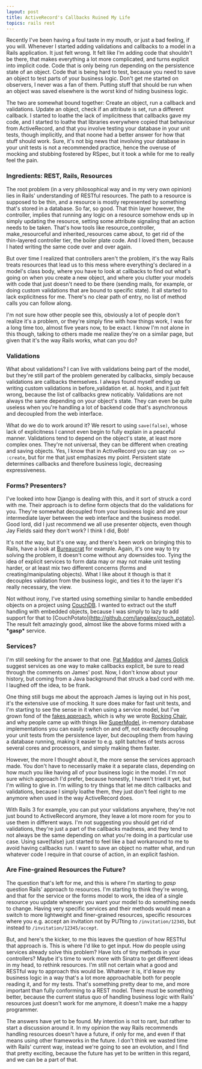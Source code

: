 ```yaml
---
layout: post
title: ActiveRecord's Callbacks Ruined My Life
topics: rails rest
---
```

Recently I've been having a foul taste in my mouth, or just a bad feeling, if you will. Whenever I started adding validations and callbacks
to a model in a Rails application. It just felt wrong. It felt like I'm adding code that shouldn't be there, that makes everything a lot
more complicated, and turns explicit into implicit code. Code that is only being run depending on the persistence state of an object. Code
that is being hard to test, because you need to save an object to test parts of your business logic. Don't get me started on observers, I
never was a fan of them. Putting stuff that should be run when an object was saved elsewhere is the worst kind of hiding business logic.

The two are somewhat bound together: Create an object, run a callback and validations. Update an object, check if an attribute is set, run a
different callback. I started to loathe the lack of implicitness that callbacks gave my code, and I started to loathe that libraries
everywhere copied that behaviour from ActiveRecord, and that you involve testing your database in your unit tests, though implicitly, and
that noone had a better answer for how that stuff should work. Sure, it's not big news that involving your database in your unit tests is
not a recommended practice, hence the overuse of mocking and stubbing fostered by RSpec, but it took a while for me to really feel the pain.

### Ingredients: REST, Rails, Resources

The root problem (in a very philosophical way and in my very own opinion) lies in Rails' understanding of RESTful resources. The path to a
resource is supposed to be thin, and a resource is mostly represented by something that's stored in a database. So far, so good. That thin
layer however, the controller, implies that running any logic on a resource somehow ends up in simply updating the resource, setting some
attribute signaling that an action needs to be taken. That's how tools like resource\_controller, make\_resourceful and inherited\_resources
came about, to get rid of the thin-layered controller tier, the boiler plate code. And I loved them, because I hated writing the same code
over and over again.

But over time I realized that controllers aren't the problem, it's the way Rails treats resources that lead us to this mess where
everything's declared in a model's class body, where you have to look at callbacks to find out what's going on when you create a new object,
and where you clutter your models with code that just doesn't need to be there (sending mails, for example, or doing custom validations that
are bound to specific state). It all started to lack explicitness for me. There's no clear path of entry, no list of method calls you can
follow along.

I'm not sure how other people see this, obviously a lot of people don't realize it's a problem, or they're simply fine with how things work,
I was for a long time too, almost five years now, to be exact. I know I'm not alone in this though, talking to others made me realize
they're on a similar page, but given that it's the way Rails works, what can you do?

### Validations

What about validations? I can live with validations being part of the model, but they're still part of the problem generated by callbacks,
simply because validations are callbacks themselves. I always found myself ending up writing custom validations in before\_validation et.
al. hooks, and it just felt wrong, because the list of callbacks grew noticably. Validations are not always the same depending on your
object's state. They can even be quite useless when you're handling a lot of backend code that's asynchronous and decoupled from the web
interface.

What do we do to work around it? We resort to using `save(false)`, whose lack of explicitness I cannot even begin to
fully explain in a peaceful manner. Validations tend to depend on the object's state, at least more complex ones. They're not universal,
they can be different when creating and saving objects. Yes, I know that in ActiveRecord you can say `:on => :create`, but for me that just
emphasizes my point. Persistent state determines callbacks and therefore business logic, decreasing expressiveness.

### Forms? Presenters?

I've looked into how Django is dealing with this, and it sort of struck a cord with me. Their approach is to define form objects that do the
validations for you. They're somewhat decoupled from your business logic and are your intermediate layer between the web interface and the
business model. Good lord, did I just recommend we all use presenter objects, even though Jay Fields said they don't work? I think I did, Bob!

It's not _the_ way, but it's one way, and there's been work on bringing this to Rails, have a look at
[Bureaucrat](http://github.com/tizoc/bureaucrat) for example. Again, it's one way to try solving the problem, it doesn't come without any
downsides too. Tying the idea of explicit services to form data may or may not make unit testing harder, or at least mix two different
concerns (forms and creating/manipulating objects). What I like about it though is that it decouples validation from the business logic, and
ties it to the layer it's really necessary, the view.

Not without irony, I've started using something similar to handle embedded objects on a project using [CouchDB](http://couchdb.org). I
wanted to extract out the stuff handling with embedded objects, because I was simply to lazy to add support for that to
[CouchPotato](http://github.com/langalex/couch_potato]. The result felt amazingly good, almost like the above forms mixed with a
**\*gasp\*** service.

### Services?

I'm still seeking for the answer to that one. [Pat Maddox](http://www.patmaddox.com/stuff/domain_driven_rails.pdf) and [James
Golick](http://jamesgolick.com/2010/3/14/crazy-heretical-and-awesome-the-way-i-write-rails-apps.html) suggest services as one way to make
callbacks explicit, be sure to read through the comments on James' post. Now, I don't know about your history, but coming from a Java
background that struck a bad cord with me. I laughed off the idea, to be frank.

One thing still bugs me about the approach James is laying out in his post, it's the extensive use of mocking. It sure does make for fast
unit tests, and I'm starting to see the sense in it when using a service model, but I've grown fond of the [fakes
approach](http://xunitpatterns.com/Mocks,%20Fakes,%20Stubs%20and%20Dummies.html), which is why we wrote [Rocking
Chair](http://github.com/jweiss/rocking_chair), and why people came up with things like [SuperModel](http://github.com/maccman/supermodel),
in-memory database implementations you can easily switch on and off, not exactly decoupling your unit tests from the persistence layer, but
decoupling them from having a database running, making it easier to e.g. split batches of tests across several cores and processors, and
simply making them faster.

However, the more I thought about it, the more sense the services approach made. You don't have to necessarily make it a separate class,
depending on how much you like having all of your business logic in the model. I'm not sure which approach I'd prefer, because honestly, I
haven't tried it yet, but I'm willing to give in. I'm willing to try things that let me ditch callbacks and validations, because I simply
loathe them, they just don't feel right to me anymore when used in the way ActiveRecord does.

With Rails 3 for example, you can put your validations anywhere, they're not just bound to ActiveRecord anymore, they leave a lot more room
for you to use them in different ways. I'm not suggesting you should get rid of validations, they're just a part of the callbacks madness,
and they tend to not always be the same depending on what you're doing in a particular use case. Using save(false) just started to feel like
a bad workaround to me to avoid having callbacks run. I want to save an object no matter what, and run whatever code I require in that
course of action, in an explicit fashion.

### Are Fine-grained Resources the Future?

The question that's left for me, and this is where I'm starting to *gasp* question Rails' approach to resources. I'm starting to think
they're wrong, and that for the service or the forms model to work, the idea of a single resource you update whenever you want your model to
do something needs to change. Having very specific services and their methods would mean a switch to more lightweight and finer-grained
resources, specific resources where you e.g. accept an invitation not by PUTting to `/invitation/12345`, but instead to
`/invitation/12345/accept`.

But, and here's the kicker, to me this leaves the question of how RESTful that approach is. This is where I'd like to get input. How do
people using services already solve this problem? Have lots of tiny methods in your controllers? Maybe it's time to work more with Sinatra
to get different ideas in my head, to rethink resources. I'm still not certain what a good and RESTful way to approach this would be.
Whatever it is, it'd leave my business logic in a way that's a lot more approachable both for people reading it, and for my tests. That's
something pretty dear to me, and more important than fully conforming to a REST model. There must be something better, because the
current status quo of handling business logic with Rails' resources just doesn't work for me anymore, it doesn't make me a happy programmer.

The answers have yet to be found. My intention is not to rant, but rather to start a discussion around it. In my opinion the way Rails
recommends handling resources doesn't have a future, if only for me, and even if that means using other frameworks in the future. I don't
think we wasted time with Rails' current way, instead we're going to see an evolution, and I find that pretty exciting, because the future
has yet to be written in this regard, and we can be a part of that.
